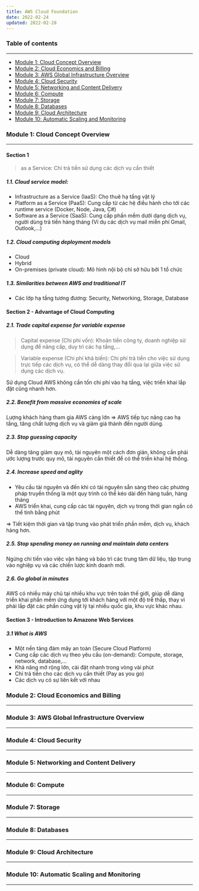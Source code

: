 ```yaml
---
title: AWS Cloud Foundation
date: 2022-02-24
updated: 2022-02-28
---
```





### Table of contents

------

* [Module 1: Cloud Concept Overview](#module-1-cloud-concept-overview)
* [Module 2: Cloud Economics and Billing](#module-2-cloud-economics-and-billing)
* [Module 3: AWS Global Infrastructure Overview](#module-3-aws-global-infrastructure-overview)
* [Module 4: Cloud Security](#module-4-cloud-security)
* [Module 5: Networking and Content Delivery](#module-5-networking-and-content-delivery)
* [Module 6: Compute](#module-6-compute)
* [Module 7: Storage](#module-7-storage)
* [Module 8: Databases](#module-8-databases)
* [Module 9: Cloud Architecture](#module-9-cloud-architecture)
* [Module 10: Automatic Scaling and Monitoring](#module-10-automatic-scaling-and-monitoring)




### Module 1: Cloud Concept Overview

------

#### Section 1

> as a Service: Chỉ trả tiền sử dụng các dịch vụ cần thiết

##### 1.1. Cloud service model:

* Infrastructure as a Service (IaaS): Cho thuê hạ tầng vật lý
* Platform as a Service (PaaS): Cung cấp từ các hệ điều hành cho tới các  runtime service (Docker, Node, Java, C#)
* Software as a Service (SaaS): Cung cấp phần mềm dưới dạng dịch vụ, người dùng trả tiền hàng tháng (Ví dụ các dịch vụ mail miễn phí Gmail, Outlook,...)

##### 1.2. Cloud computing deployment models

* Cloud
* Hybrid
* On-premises (private cloud): Mô hình nội bộ chỉ sở hữu bởi 1 tổ chức

##### 1.3. Similarities between AWS and traditional IT

- Các lớp hạ tầng tương đương: Security, Networking, Storage, Database

#### Section 2 - Advantage of Cloud Computing

##### 2.1. Trade capital expense for variable expense

> Capital expense (Chi phí vốn): Khoản tiền công ty, doanh nghiệp sử dụng để nâng cấp, duy trì các hạ tầng,...

> Variable expense (Chi phí khả biến): Chi phí trả tiền cho việc sử dụng trực tiếp các dịch vụ, có thể dễ dàng thay đổi qua lại giữa việc sử dụng các dịch vụ.

Sử dụng Cloud AWS không cần tốn chi phí vào hạ tầng, việc triển khai lắp đặt cũng nhanh hơn.

##### 2.2. Benefit from massive economies of scale

Lượng khách hàng tham gia AWS càng lớn => AWS tiếp tục nâng cao hạ tầng, tăng chất lượng dịch vụ và giảm giá thành đến người dùng.

##### 2.3. Stop guessing capacity

Dễ dàng tăng giảm quy mô, tài nguyên một cách đơn giản, không cần phải ước lượng trước quy mô, tài nguyên cần thiết để có thể triển khai hệ thống.

##### 2.4. Increase speed and aglity

- Yêu cầu tài nguyên và đến khi có tài nguyên sẵn sàng theo các phương  pháp truyền thống là một quy trình có thể kéo dài đến hàng tuần, hàng tháng
- AWS triển khai, cung cấp các tài nguyên, dịch vụ trong thời gian ngắn có thể tính bằng phút

=> Tiết kiệm thời gian và tập trung vào phát triển phần mềm, dịch vụ, khách hàng hơn.

##### 2.5. Stop spending money on running and maintain data centers

Ngừng chi tiền vào việc vận hàng và bảo trì các trung tâm dữ liệu, tập trung vào nghiệp vụ và các chiến lược kinh doanh mới.

##### 2.6. Go global in minutes

AWS có nhiều máy chủ tại nhiều khu vực trên toàn thế giới, giúp dễ dàng triển khai phần mềm ứng dụng tới khách hàng với một độ trễ thấp, thay vì phải lắp đặt các phần cứng vật lý tại nhiều quốc gia, khu vực khác nhau.

#### Section 3 - Introduction to Amazone Web Services

##### 3.1 What is AWS

- Một nền tảng đám mây an toàn (Secure Cloud Platform)
- Cung cấp các dịch vụ theo yêu cầu (on-demand): Compute, storage, network, database,...
- Khả năng mở rộng lớn, cài đặt nhanh trong vòng vài phút
- Chỉ trả tiền cho các dịch vụ cần thiết (Pay as you go)
- Các dịch vụ có sự liên kết với nhau



### Module 2: Cloud Economics and Billing

------









### Module 3: AWS Global Infrastructure Overview

------







### Module 4: Cloud Security

------





### Module 5: Networking and Content Delivery

------





### Module 6: Compute

------





### Module 7: Storage

------





### Module 8: Databases

------





### Module 9: Cloud Architecture

------





### Module 10: Automatic Scaling and Monitoring
------
